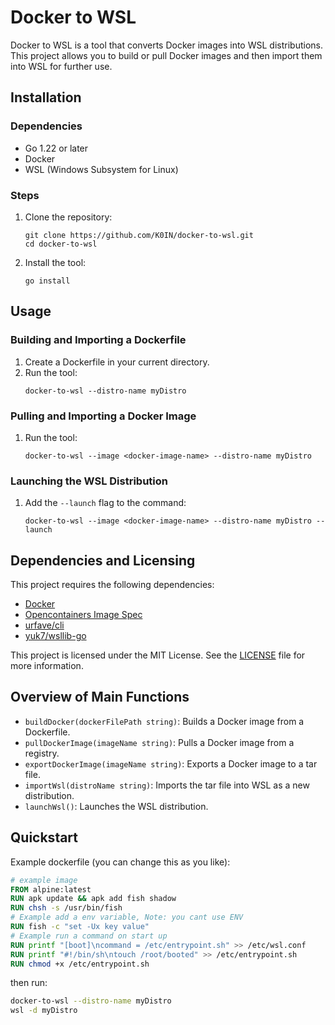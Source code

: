 # Docker to WSL

Docker to WSL is a tool that converts Docker images into WSL distributions. This project allows you to build or pull Docker images and then import them into WSL for further use.

## Installation

### Dependencies

- Go 1.22 or later
- Docker
- WSL (Windows Subsystem for Linux)

### Steps

1. Clone the repository:
    ```
    git clone https://github.com/K0IN/docker-to-wsl.git
    cd docker-to-wsl
    ```

2. Install the tool:
    ```
    go install
    ```

## Usage

### Building and Importing a Dockerfile

1. Create a Dockerfile in your current directory.
2. Run the tool:
    ```
    docker-to-wsl --distro-name myDistro
    ```

### Pulling and Importing a Docker Image

1. Run the tool:
    ```
    docker-to-wsl --image <docker-image-name> --distro-name myDistro
    ```

### Launching the WSL Distribution

1. Add the `--launch` flag to the command:
    ```
    docker-to-wsl --image <docker-image-name> --distro-name myDistro --launch
    ```

## Dependencies and Licensing

This project requires the following dependencies:
- [Docker](https://github.com/docker/docker)
- [Opencontainers Image Spec](https://github.com/opencontainers/image-spec)
- [urfave/cli](https://github.com/urfave/cli)
- [yuk7/wsllib-go](https://github.com/yuk7/wsllib-go)

This project is licensed under the MIT License. See the [LICENSE](LICENSE) file for more information.

## Overview of Main Functions

- `buildDocker(dockerFilePath string)`: Builds a Docker image from a Dockerfile.
- `pullDockerImage(imageName string)`: Pulls a Docker image from a registry.
- `exportDockerImage(imageName string)`: Exports a Docker image to a tar file.
- `importWsl(distroName string)`: Imports the tar file into WSL as a new distribution.
- `launchWsl()`: Launches the WSL distribution.

## Quickstart

Example dockerfile (you can change this as you like):

```Dockerfile
# example image
FROM alpine:latest 
RUN apk update && apk add fish shadow
RUN chsh -s /usr/bin/fish
# Example add a env variable, Note: you cant use ENV
RUN fish -c "set -Ux key value"
# Example run a command on start up
RUN printf "[boot]\ncommand = /etc/entrypoint.sh" >> /etc/wsl.conf
RUN printf "#!/bin/sh\ntouch /root/booted" >> /etc/entrypoint.sh
RUN chmod +x /etc/entrypoint.sh
```

then run:

```bash
docker-to-wsl --distro-name myDistro
wsl -d myDistro
```


